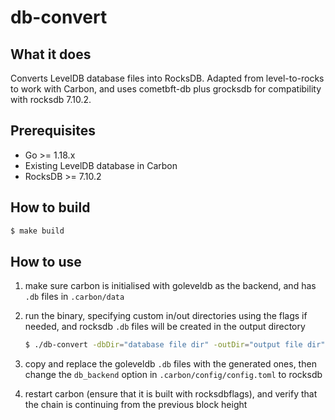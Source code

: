# db-convert

## What it does
Converts LevelDB database files into RocksDB. Adapted from level-to-rocks to work with Carbon, and uses cometbft-db plus grocksdb for compatibility with rocksdb 7.10.2.

## Prerequisites
* Go >= 1.18.x
* Existing LevelDB database in Carbon
* RocksDB >= 7.10.2

## How to build
```sh
$ make build
```

## How to use
1. make sure carbon is initialised with goleveldb as the backend, and has `.db` files in `.carbon/data`
2. run the binary, specifying custom in/out directories using the flags if needed, and rocksdb `.db` files will be created in the output directory

    ```sh
    $ ./db-convert -dbDir="database file dir" -outDir="output file dir"
    ```
3. copy and replace the goleveldb `.db` files with the generated ones, then change the `db_backend` option in `.carbon/config/config.toml` to rocksdb
4. restart carbon (ensure that it is built with rocksdbflags), and verify that the chain is continuing from the previous block height